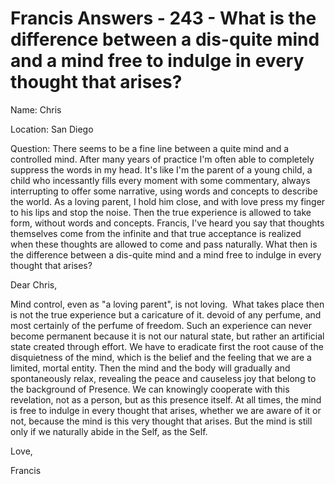 # Francis Answers - 243 - What is the difference between a dis-quite mind and a mind free to indulge in every thought that arises?

Name: Chris&nbsp;&nbsp;

Location: San Diego&nbsp;  

Question: There seems to be a fine line between a quite mind and a controlled mind. After many years of practice I\'m often able to completely suppress the words in my head. It\'s like I\'m the parent of a young child, a child who incessantly fills every moment with some commentary, always interrupting to offer some narrative, using words and concepts to describe the world. As a loving parent, I hold him close, and with love press my finger to his lips and stop the noise. Then the true experience is allowed to take form, without words and concepts. Francis, I\'ve heard you say that thoughts themselves come from the infinite and that true acceptance is realized when these thoughts are allowed to come and pass naturally. What then is the difference between a dis-quite mind and a mind free to indulge in every thought that arises?

Dear Chris,

Mind control, even as "a loving parent", is not loving. &nbsp;What takes place then is not the true experience but a caricature of it. devoid of any perfume, and most certainly of the perfume of freedom. Such an experience can never become permanent because it is not our natural state, but rather an artificial state created through effort. We have to eradicate first the root cause of the disquietness of the mind, which is the belief and the feeling that we are a limited, mortal entity. Then the mind and the body will gradually and spontaneously relax, revealing the peace and causeless joy that belong to the background of Presence. We can knowingly cooperate with this revelation, not as a person, but as this presence itself. At all times, the mind is free to indulge in every thought that arises, whether we are aware of it or not, because the mind is this very thought that arises. But the mind is still only if we naturally abide in the Self, as the Self.

Love,&nbsp;

Francis

